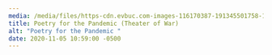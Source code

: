 ```yaml
---
media: /media/files/https-cdn.evbuc.com-images-116170387-191345501758-1-original.20201028-233854.jpeg
title: Poetry for the Pandemic (Theater of War)
alt: "Poetry for the Pandemic "
date: 2020-11-05 10:59:00 -0500
---
```


